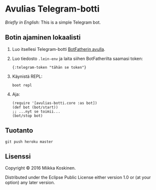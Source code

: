 # Avulias Telegram-botti

*Briefly in English:* This is a simple Telegram bot.

## Botin ajaminen lokaalisti

1. Luo itsellesi Telegram-botti [BotFatherin avulla](https://telegram.me/botfather).
2. Luo tiedosto `.lein-env` ja laita siihen BotFatherilta saamasi token:

       {:telegram-token "tähän se token"}

3. Käynistä REPL:

       boot repl

4. Aja:

       (require '[avulias-botti.core :as bot])
       (def bot (bot/start))
       ;; ...nyt se toimii...
       (bot/stop bot)

## Tuotanto

    git push heroku master

## Lisenssi

Copyright © 2016 Miikka Koskinen.

Distributed under the Eclipse Public License either version 1.0 or (at
your option) any later version.
